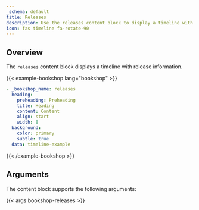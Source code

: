 ```yaml
---
_schema: default
title: Releases
description: Use the releases content block to display a timeline with release information.
icon: fas timeline fa-rotate-90
---
```


## Overview

The `releases` content block displays a timeline with release information.

<!-- markdownlint-disable MD037 -->
{{< example-bookshop lang="bookshop" >}}

```yml
- _bookshop_name: releases
  heading:
    preheading: Preheading
    title: Heading
    content: Content
    align: start
    width: 8
  background:
    color: primary
    subtle: true
  data: timeline-example
```

{{< /example-bookshop >}}
<!-- markdownlint-enable MD037 -->

## Arguments

The content block supports the following arguments:

{{< args bookshop-releases >}}
